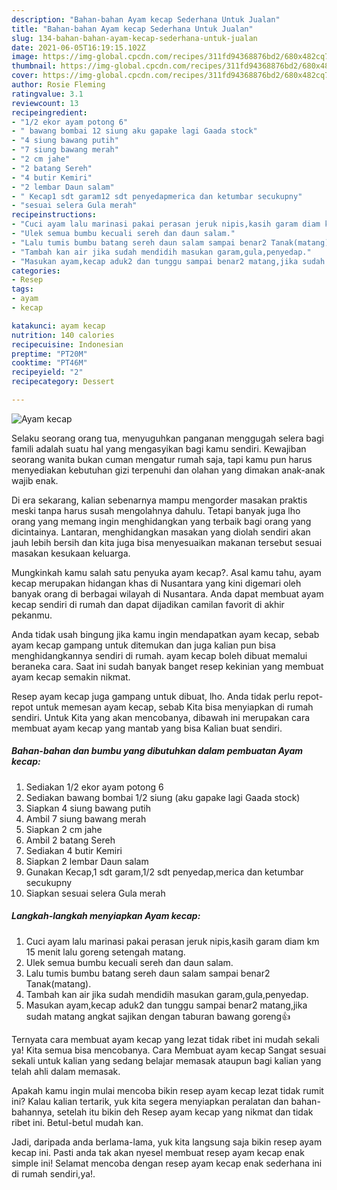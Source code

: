 ```yaml
---
description: "Bahan-bahan Ayam kecap Sederhana Untuk Jualan"
title: "Bahan-bahan Ayam kecap Sederhana Untuk Jualan"
slug: 134-bahan-bahan-ayam-kecap-sederhana-untuk-jualan
date: 2021-06-05T16:19:15.102Z
image: https://img-global.cpcdn.com/recipes/311fd94368876bd2/680x482cq70/ayam-kecap-foto-resep-utama.jpg
thumbnail: https://img-global.cpcdn.com/recipes/311fd94368876bd2/680x482cq70/ayam-kecap-foto-resep-utama.jpg
cover: https://img-global.cpcdn.com/recipes/311fd94368876bd2/680x482cq70/ayam-kecap-foto-resep-utama.jpg
author: Rosie Fleming
ratingvalue: 3.1
reviewcount: 13
recipeingredient:
- "1/2 ekor ayam potong 6"
- " bawang bombai 12 siung aku gapake lagi Gaada stock"
- "4 siung bawang putih"
- "7 siung bawang merah"
- "2 cm jahe"
- "2 batang Sereh"
- "4 butir Kemiri"
- "2 lembar Daun salam"
- " Kecap1 sdt garam12 sdt penyedapmerica dan ketumbar secukupny"
- "sesuai selera Gula merah"
recipeinstructions:
- "Cuci ayam lalu marinasi pakai perasan jeruk nipis,kasih garam diam km 15 menit lalu goreng setengah matang."
- "Ulek semua bumbu kecuali sereh dan daun salam."
- "Lalu tumis bumbu batang sereh daun salam sampai benar2 Tanak(matang)."
- "Tambah kan air jika sudah mendidih masukan garam,gula,penyedap."
- "Masukan ayam,kecap aduk2 dan tunggu sampai benar2 matang,jika sudah matang angkat sajikan dengan taburan bawang goreng👍"
categories:
- Resep
tags:
- ayam
- kecap

katakunci: ayam kecap 
nutrition: 140 calories
recipecuisine: Indonesian
preptime: "PT20M"
cooktime: "PT46M"
recipeyield: "2"
recipecategory: Dessert

---
```



![Ayam kecap](https://img-global.cpcdn.com/recipes/311fd94368876bd2/680x482cq70/ayam-kecap-foto-resep-utama.jpg)

Selaku seorang orang tua, menyuguhkan panganan menggugah selera bagi famili adalah suatu hal yang mengasyikan bagi kamu sendiri. Kewajiban seorang  wanita bukan cuman mengatur rumah saja, tapi kamu pun harus menyediakan kebutuhan gizi terpenuhi dan olahan yang dimakan anak-anak wajib enak.

Di era  sekarang, kalian sebenarnya mampu mengorder masakan praktis meski tanpa harus susah mengolahnya dahulu. Tetapi banyak juga lho orang yang memang ingin menghidangkan yang terbaik bagi orang yang dicintainya. Lantaran, menghidangkan masakan yang diolah sendiri akan jauh lebih bersih dan kita juga bisa menyesuaikan makanan tersebut sesuai masakan kesukaan keluarga. 



Mungkinkah kamu salah satu penyuka ayam kecap?. Asal kamu tahu, ayam kecap merupakan hidangan khas di Nusantara yang kini digemari oleh banyak orang di berbagai wilayah di Nusantara. Anda dapat membuat ayam kecap sendiri di rumah dan dapat dijadikan camilan favorit di akhir pekanmu.

Anda tidak usah bingung jika kamu ingin mendapatkan ayam kecap, sebab ayam kecap gampang untuk ditemukan dan juga kalian pun bisa menghidangkannya sendiri di rumah. ayam kecap boleh dibuat memalui beraneka cara. Saat ini sudah banyak banget resep kekinian yang membuat ayam kecap semakin nikmat.

Resep ayam kecap juga gampang untuk dibuat, lho. Anda tidak perlu repot-repot untuk memesan ayam kecap, sebab Kita bisa menyiapkan di rumah sendiri. Untuk Kita yang akan mencobanya, dibawah ini merupakan cara membuat ayam kecap yang mantab yang bisa Kalian buat sendiri.

<!--inarticleads1-->

##### Bahan-bahan dan bumbu yang dibutuhkan dalam pembuatan Ayam kecap:

1. Sediakan 1/2 ekor ayam potong 6
1. Sediakan  bawang bombai 1/2 siung (aku gapake lagi Gaada stock)
1. Siapkan 4 siung bawang putih
1. Ambil 7 siung bawang merah
1. Siapkan 2 cm jahe
1. Ambil 2 batang Sereh
1. Sediakan 4 butir Kemiri
1. Siapkan 2 lembar Daun salam
1. Gunakan  Kecap,1 sdt garam,1/2 sdt penyedap,merica dan ketumbar secukupny
1. Siapkan sesuai selera Gula merah




<!--inarticleads2-->

##### Langkah-langkah menyiapkan Ayam kecap:

1. Cuci ayam lalu marinasi pakai perasan jeruk nipis,kasih garam diam km 15 menit lalu goreng setengah matang.
1. Ulek semua bumbu kecuali sereh dan daun salam.
1. Lalu tumis bumbu batang sereh daun salam sampai benar2 Tanak(matang).
1. Tambah kan air jika sudah mendidih masukan garam,gula,penyedap.
1. Masukan ayam,kecap aduk2 dan tunggu sampai benar2 matang,jika sudah matang angkat sajikan dengan taburan bawang goreng👍




Ternyata cara membuat ayam kecap yang lezat tidak ribet ini mudah sekali ya! Kita semua bisa mencobanya. Cara Membuat ayam kecap Sangat sesuai sekali untuk kalian yang sedang belajar memasak ataupun bagi kalian yang telah ahli dalam memasak.

Apakah kamu ingin mulai mencoba bikin resep ayam kecap lezat tidak rumit ini? Kalau kalian tertarik, yuk kita segera menyiapkan peralatan dan bahan-bahannya, setelah itu bikin deh Resep ayam kecap yang nikmat dan tidak ribet ini. Betul-betul mudah kan. 

Jadi, daripada anda berlama-lama, yuk kita langsung saja bikin resep ayam kecap ini. Pasti anda tak akan nyesel membuat resep ayam kecap enak simple ini! Selamat mencoba dengan resep ayam kecap enak sederhana ini di rumah sendiri,ya!.

